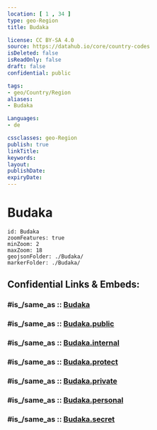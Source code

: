 ```yaml
---
location: [ 1 , 34 ] 
type: geo-Region
title: Budaka

license: CC BY-SA 4.0
source: https://datahub.io/core/country-codes
isDeleted: false
isReadOnly: false
draft: false
confidential: public

tags:
- geo/Country/Region
aliases:
- Budaka

Languages:
- de

cssclasses: geo-Region
publish: true
linkTitle: 
keywords: 
layout: 
publishDate: 
expiryDate: 
---
```


# Budaka

```leaflet
id: Budaka
zoomFeatures: true 
minZoom: 2 
maxZoom: 18
geojsonFolder: ./Budaka/
markerFolder: ./Budaka/
```


## Confidential Links & Embeds: 

### #is_/same_as :: [Budaka](/_Standards/Earth/Continent/Africa/Africa~Central/Uganda/regions~Uganda/Uganda~East/Budaka.md) 

### #is_/same_as :: [Budaka.public](/_public/Earth/Continent/Africa/Africa~Central/Uganda/regions~Uganda/Uganda~East/Budaka.public.md) 

### #is_/same_as :: [Budaka.internal](/_internal/Earth/Continent/Africa/Africa~Central/Uganda/regions~Uganda/Uganda~East/Budaka.internal.md) 

### #is_/same_as :: [Budaka.protect](/_protect/Earth/Continent/Africa/Africa~Central/Uganda/regions~Uganda/Uganda~East/Budaka.protect.md) 

### #is_/same_as :: [Budaka.private](/_private/Earth/Continent/Africa/Africa~Central/Uganda/regions~Uganda/Uganda~East/Budaka.private.md) 

### #is_/same_as :: [Budaka.personal](/_personal/Earth/Continent/Africa/Africa~Central/Uganda/regions~Uganda/Uganda~East/Budaka.personal.md) 

### #is_/same_as :: [Budaka.secret](/_secret/Earth/Continent/Africa/Africa~Central/Uganda/regions~Uganda/Uganda~East/Budaka.secret.md)

